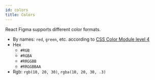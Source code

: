 ```yaml
---
id: colors
title: Colors
---
```


React Figma supports different color formats.

* By names: `red`, `green`, etc. according to [CSS Color Module level 4](https://drafts.csswg.org/css-color/#named-colors)
* Hex
  + `#RGB`
  + `#RGBA`
  + `#RRGGBB`
  + `#RRGGBBAA`
* Rgb: `rgb(10, 20, 30)`, `rgba(10, 20, 30, .3)`



